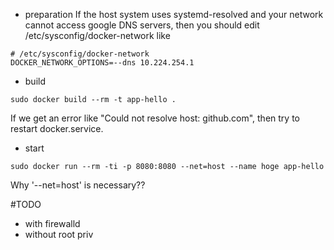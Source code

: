 - preparation
If the host system uses systemd-resolved and your network cannot access google DNS servers, then you should edit /etc/sysconfig/docker-network like
```
# /etc/sysconfig/docker-network
DOCKER_NETWORK_OPTIONS=--dns 10.224.254.1
```

- build
```
sudo docker build --rm -t app-hello .
```
If we get an error like "Could not resolve host: github.com", then
try to restart docker.service.

- start
```
sudo docker run --rm -ti -p 8080:8080 --net=host --name hoge app-hello
```
Why '--net=host' is necessary??

#TODO
- with firewalld
- without root priv
